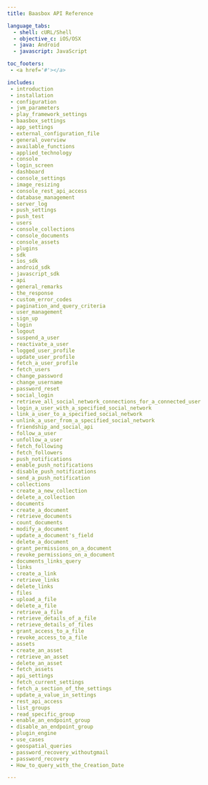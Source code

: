 ```yaml
---
title: Baasbox API Reference

language_tabs:
  - shell: cURL/Shell
  - objective_c: iOS/OSX
  - java: Android
  - javascript: JavaScript

toc_footers:
 - <a href='#'></a>

includes:
 - introduction
 - installation
 - configuration
 - jvm_parameters
 - play_framework_settings
 - baasbox_settings
 - app_settings
 - external_configuration_file
 - general_overview
 - available_functions
 - applied_technology
 - console
 - login_screen
 - dashboard
 - console_settings
 - image_resizing
 - console_rest_api_access
 - database_management
 - server_log
 - push_settings
 - push_test
 - users
 - console_collections
 - console_documents
 - console_assets
 - plugins
 - sdk
 - ios_sdk
 - android_sdk
 - javascript_sdk
 - api
 - general_remarks
 - the_response
 - custom_error_codes
 - pagination_and_query_criteria
 - user_management
 - sign_up
 - login
 - logout
 - suspend_a_user
 - reactivate_a_user
 - logged_user_profile
 - update_user_profile
 - fetch_a_user_profile
 - fetch_users
 - change_password
 - change_username
 - password_reset
 - social_login
 - retrieve_all_social_network_connections_for_a_connected_user
 - login_a_user_with_a_specified_social_network
 - link_a_user_to_a_specified_social_network
 - unlink_a_user_from_a_specified_social_network
 - friendship_and_social_api
 - follow_a_user
 - unfollow_a_user
 - fetch_following
 - fetch_followers
 - push_notifications
 - enable_push_notifications
 - disable_push_notifications
 - send_a_push_notification
 - collections
 - create_a_new_collection
 - delete_a_collection
 - documents
 - create_a_document
 - retrieve_documents
 - count_documents
 - modify_a_document
 - update_a_document's_field
 - delete_a_document
 - grant_permissions_on_a_document
 - revoke_permissions_on_a_document
 - documents_links_query
 - links
 - create_a_link
 - retrieve_links
 - delete_links
 - files
 - upload_a_file
 - delete_a_file
 - retrieve_a_file
 - retrieve_details_of_a_file
 - retrieve_details_of_files
 - grant_access_to_a_file
 - revoke_access_to_a_file
 - assets
 - create_an_asset
 - retrieve_an_asset
 - delete_an_asset
 - fetch_assets
 - api_settings
 - fetch_current_settings
 - fetch_a_section_of_the_settings
 - update_a_value_in_settings
 - rest_api_access
 - list_groups
 - read_specific_group
 - enable_an_endpoint_group
 - disable_an_endpoint_group
 - plugin_engine
 - use_cases
 - geospatial_queries
 - password_recovery_withoutgmail
 - password_recovery
 - How_to_query_with_the_Creation_Date

---
```











































































































































































